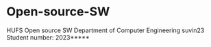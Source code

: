 # Open-source-SW
HUFS Open source SW
Department of Computer Engineering
suvin23
Student number: 2023*****
